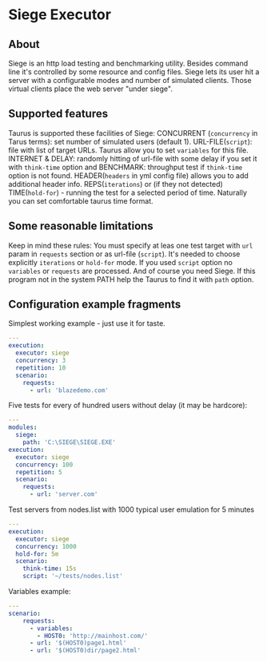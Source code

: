 # Siege Executor 

## About
Siege is an http load testing and benchmarking utility. Besides command line it's controlled by some resource and config files. Siege lets its user hit a server with a configurable modes and number of simulated clients. Those virtual clients place the web server "under siege".

## Supported features
Taurus is supported these facilities of Siege:
CONCURRENT (`concurrency` in Tarus terms): set number of simulated users (default 1).
URL-FILE(`script`): file with list of target URLs. Taurus allow you to set `variables` for this file. 
INTERNET & DELAY: randomly hitting of url-file with some delay if you set it with `think-time` option and
BENCHMARK: throughput test if `think-time` option is not found.
HEADER(`headers` in yml config file) allows you to  add additional header info.
REPS(`iterations`) or (if they not detected)
TIME(`hold-for`) - running the test for a selected period of time. Naturally you can set comfortable taurus time format.

## Some reasonable limitations
Keep in mind these rules:
You must specify at leas one test target with `url` param in `requests` section or as url-file (`script`).
It's needed to choose explicitly `iterations` or `hold-for` mode.
If you used `script` option no `variables` or `requests` are processed.
And of course you need Siege. If this program not in the system PATH help the Taurus to find it with `path` option.
 
## Configuration example fragments
Simplest working example - just use it for taste.
```yaml
---
execution:
  executor: siege
  concurrency: 3 
  repetition: 10
  scenario:
    requests:
      - url: 'blazedemo.com'
```
Five tests for every of hundred users without delay (it may be hardcore):
```yaml
---
modules:
  siege:
    path: 'C:\SIEGE\SIEGE.EXE'
execution:
  executor: siege
  concurrency: 100
  repetition: 5
  scenario:
    requests:
      - url: 'server.com'
```
Test servers from nodes.list with 1000 typical user emulation for 5 minutes
```yaml
---
execution:
  executor: siege
  concurrency: 1000
  hold-for: 5m
  scenario:
    think-time: 15s
    script: '~/tests/nodes.list'
```
Variables example:
```yaml
---
scenario:
    requests:
      - variables:
        - HOST0: 'http://mainhost.com/'
      - url: '$(HOST0)page1.html'
      - url: '$(HOST0)dir/page2.html'
```
